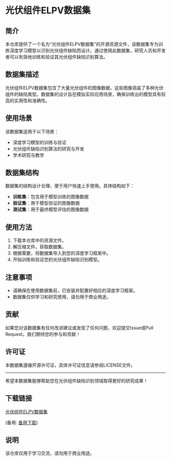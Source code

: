 # 光伏组件ELPV数据集

## 简介

本仓库提供了一个名为“光伏组件ELPV数据集”的开源资源文件，该数据集专为训练深度学习模型以识别光伏组件缺陷而设计。通过使用此数据集，研究人员和开发者可以有效地训练和验证其光伏组件缺陷识别算法。

## 数据集描述

光伏组件ELPV数据集包含了大量光伏组件的图像数据，这些图像涵盖了多种光伏组件的缺陷类型。数据集的设计旨在模拟实际应用场景，确保训练出的模型具有较高的实用性和准确性。

## 使用场景

该数据集适用于以下场景：

- 深度学习模型的训练与验证
- 光伏组件缺陷识别算法的研究与开发
- 学术研究与教学

## 数据集结构

数据集的结构设计合理，便于用户快速上手使用。具体结构如下：

- **训练集**：包含用于模型训练的图像数据
- **验证集**：用于模型验证的图像数据
- **测试集**：用于最终模型评估的图像数据

## 使用方法

1. 下载本仓库中的资源文件。
2. 解压缩文件，获取数据集。
3. 根据需要，将数据集导入到您的深度学习框架中。
4. 开始训练和验证您的光伏组件缺陷识别模型。

## 注意事项

- 请确保在使用数据集前，已安装并配置好相应的深度学习框架。
- 数据集仅供学习和研究使用，请勿用于商业用途。

## 贡献

如果您对该数据集有任何改进建议或发现了任何问题，欢迎提交Issue或Pull Request。我们期待您的参与和贡献！

## 许可证

本数据集遵循开源许可证，具体许可证信息请参阅LICENSE文件。

---

希望本数据集能够帮助您在光伏组件缺陷识别领域取得更好的研究成果！

## 下载链接
[光伏组件ELPV数据集](https://pan.quark.cn/s/42372906858d) 

(备用: [备用下载](https://pan.baidu.com/s/1wkpjlyWieRwkPJohLMRb6A?pwd=1234))

## 说明

该仓库仅用于学习交流，请勿用于商业用途。
